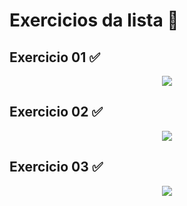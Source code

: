 
# Exercicios da lista 📝

## Exercicio 01 ✅

<div align="center">
   <img src="https://github.com/guifterra/Curso-da-Udemy-Java-POO/assets/147010055/16799302-1244-47da-b931-d114d5a5b0b6" />
</div>

## Exercicio 02 ✅

<div align="center">
   <img src="https://github.com/guifterra/Curso-da-Udemy-Java-POO/assets/147010055/0f280e0b-abd8-488a-99c4-5a213d3dd577" />
</div>

## Exercicio 03 ✅

<div align="center">
   <img src="https://github.com/guifterra/Curso-da-Udemy-Java-POO/assets/147010055/0f280e0b-abd8-488a-99c4-5a213d3dd577" />
</div>
